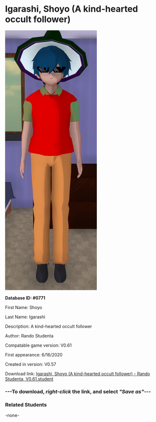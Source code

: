 # Igarashi, Shoyo (A kind-hearted occult follower)

<img src="../../Files/Images/Igarashi, Shoyo (A kind-hearted occult follower).png" title="Igarashi, Shoyo (A kind-hearted occult follower) - Rando Studenta, V0.61">

**Database ID: #0771**

First Name: Shoyo

Last Name: Igarashi

Description: A kind-hearted occult follower

Author: Rando Studenta

Compatable game version: V0.61

First appearance: 6/16/2020

Created in version: V0.57

Download link: <a href="https://raw.githubusercontent.com/Arbiter1223/Daigaku-Gurashi-Custom-Students/master/Files/Student%20Files/Igarashi%2C%20Shoyo%20(A%20kind-hearted%20occult%20follower)%20-%20Rando%20Studenta%2C%20V0.61.student">Igarashi, Shoyo (A kind-hearted occult follower) - Rando Studenta, V0.61.student</a>

### ---**To download, _right-click_ the link, and select _"Save as"_**---

### Related Students

-none-
